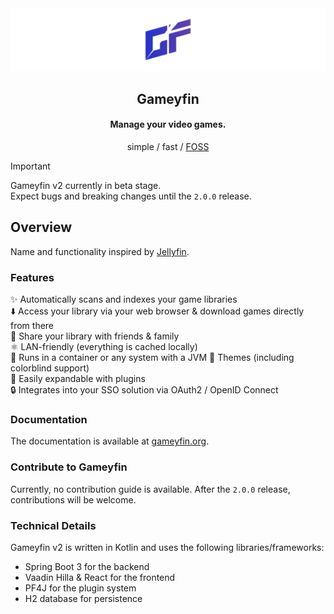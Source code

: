 <div align="center">
    <a href="https://gameyfin.org">
        <img src="assets/v2/Banner.svg" width="auto" alt="Gameyfin Logo">
    </a>
    <h2>Gameyfin</h2>
    <h4>Manage your video games.</h4>
    <p>simple / fast / <a href="https://github.com/gameyfin/gameyfin/blob/main/LICENSE.md">FOSS</a></p>
</div>

> [!IMPORTANT]
> Gameyfin v2 currently in beta stage.  
> Expect bugs and breaking changes until the `2.0.0` release.

## Overview

Name and functionality inspired by [Jellyfin](https://jellyfin.org/).

### Features

✨ Automatically scans and indexes your game libraries  
⬇️ Access your library via your web browser & download games directly from there  
👥 Share your library with friends & family  
⚛️ LAN-friendly (everything is cached locally)  
🐋 Runs in a container or any system with a JVM
🌈 Themes (including colorblind support)  
🔌 Easily expandable with plugins  
🔒 Integrates into your SSO solution via OAuth2 / OpenID Connect

### Documentation

The documentation is available at [gameyfin.org](https://gameyfin.org/).

### Contribute to Gameyfin

Currently, no contribution guide is available. After the `2.0.0` release, contributions will be welcome.

### Technical Details

Gameyfin v2 is written in Kotlin and uses the following libraries/frameworks:

* Spring Boot 3 for the backend
* Vaadin Hilla & React for the frontend
* PF4J for the plugin system
* H2 database for persistence
